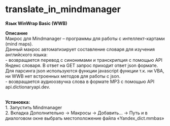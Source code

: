 # translate_in_mindmanager
<b>Язык	WinWrap Basic  (WWB) </b>

<b>Описание</b>
<br>Макрос для Mindmanager – программы для работы с интеллект-картами (mind maps). 
<br>Данный макрос автоматизирует составление словаря для изучения английского языка:
<br>- возвращается перевод с синонимами и транскрипция с помощью API Яндекс словаря. В ответ на GET запрос приходит ответ json формате. 
Для парсинга json используются функции javascript функции т.к. ни VBA, ни WWB нет встроенных методов для работы с json.
<br>- возвращается аудиоозвучка слова в формате MP3 с помощью API api.dictionaryapi.dev.

<br><b>Установка:</b>
<br>1. Запустить Mindmanager
<br>2. Вкладка Дополнительно -> Макросы -> Добавить... -> Путь и в диалоговом окне выбрать местоположение файла «Yandex_dict.mmbas»
